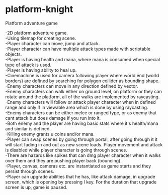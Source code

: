 # platform-knight
Platform adventure game

-2D platform adventure game.\
-Using tilemap for creating scene.\
-Player character can move, jump and attack.\
-Player character can have multiple attack types made with scriptable objects.\
-Player is having health and mana, where mana is consumed when special type of attack is used.\
-Player is having ability to heal up.\
-Cinemachine is used for camera following player where world end (world borders) are defined by searching for polygon collider as bounding shape.\
-Enemy characters can move in any direction defined by vector.\
-Enemy characters can walk either on ground level, on platform or they can rotate around the platform, all of the walks are implemented by raycasting.\
-Enemy characters will follow or attack player character when in defined range and only if in viewable area which is done by using raycasting.\
-Enemy characters can be either melee or ranged type, or as enemy that cant attack but does damage if you run into it.\
-Both enemy and the player are having basic stats where it's health/mana and similar is defined.\
-Killing enemy grants u coins and/or mana.\
-Player can swap scenes by going through portal, after going through it it will start fading in and out as new scene loads. Player movement and attack is disabled while player character is going through scenes.\
-There are hazards like spikes that can dmg player character when it walks over them and they are pushing player back (bouncing).\
-Player, canvas, cameras etc. are instantiated as game starts and they persist through scenes.\
-Player can upgrade abilities that he has, like attack damage, in upgrade screen, which is opening by pressing I key. For the duration that upgrade screen is up, game is paused.
